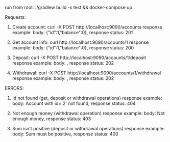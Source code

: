 run from root:
./gradlew build -x test && docker-compose up

Requests:
1. Create account: curl -X POST http://localhost:9090/accounts
    response example:
     body: {"id":1,"balance":0}, response status: 201
    
2. Get account info: curl http://localhost:9090/accounts/1
    response example:
     body: {"id":1,"balance":0}, response status: 200
     
3. Deposit: curl -X POST http://localhost:9090/accounts/1/deposit
    response example:
     body: , response status: 202
          
4. Withdrawal: curl -X POST http://localhost:9090/accounts/1/withdrawal
    response example:
     body: , response status: 202
     
ERRORS:
1. Id not found (get, deposit or withdrawal operations)
    response example:
     body: Account with id='2' not found,  response status: 404
     
2. Not enough money (withdrawal operation)
    response example:
     body: Not enough money,  response status: 403
          
3. Sum isn't positive (deposit or withdrawal operations)
    response example:
     body: Sum must be positive,  response status: 400
